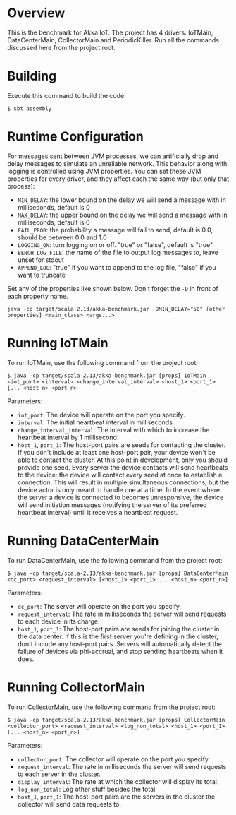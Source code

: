 # Overview
This is the benchmark for Akka IoT. The project has 4 drivers: IoTMain, DataCenterMain, CollectorMain and PeriodicKiller. Run all the commands discussed here from the project root.

# Building
Execute this command to build the code:
```
$ sbt assembly
```

# Runtime Configuration
For messages sent between JVM processes, we can artificially drop and delay messages to simulate an unreliable network. This behavior along with logging is controlled using JVM properties. You can set these JVM properties for every driver, and they affect each the same way (but only that process):
- ```MIN_DELAY```: the lower bound on the delay we will send a message with in milliseconds, default is 0
- ```MAX_DELAY```: the upper bound on the delay we will send a message with in milliseconds, default is 0
- ```FAIL_PROB```: the probability a message will fail to send, default is 0.0, should be between 0.0 and 1.0
- ```LOGGING_ON```: turn logging on or off. "true" or "false", default is "true"
- ```BENCH_LOG_FILE```: the name of the file to output log messages to, leave unset for stdout
- ```APPEND_LOG```: "true" if you want to append to the log file, "false" if you want to truncate


Set any of the properties like shown below. Don't forget the ```-D``` in front of each property name.
```
java -cp target/scala-2.13/akka-benchmark.jar -DMIN_DELAY="50" [other properties] <main_class> <args...>
```

# Running IoTMain
To run IoTMain, use the following command from the project root:
```
$ java -cp target/scala-2.13/akka-benchmark.jar [props] IoTMain <iot_port> <interval> <change_interval_interval> <host_1> <port_1> [... <host_n> <port_n>
```

Parameters:
- ```iot_port```: The device will operate on the port you specify.
- ```interval```: The initial heartbeat interval in milliseconds.
- ```change_interval_interval```: The interval with which to increase the heartbeat interval by 1 millisecond.
- ```host_1```, ```port_1```: The host-port pairs are seeds for contacting the cluster. If you don't include at least one host-port pair, your device won't be able to contact the cluster. At this point in development, only you should provide one seed. Every server the device contacts will send heartbeats to the device: the device will contact every seed at once to establish a connection. This will result in multiple simultaneous connections, but the device actor is only meant to handle one at a time. In the event where the server a device is connected to becomes unresponsive, the device will send initiation messages (notifying the server of its preferred heartbeat interval) until it receives a heartbeat request.


# Running DataCenterMain
To run DataCenterMain, use the following command from the project root:
```
$ java -cp target/scala-2.13/akka-benchmark.jar [props] DataCenterMain <dc_port> <request_interval> [<host_1> <port_1> ... <host_n> <port_n>]
```

Parameters:
- ```dc_port```: The server will operate on the port you specify.
- ```request_interval```: The rate in milliseconds the server will send requests to each device in its charge.
- ```host_1```, ```port_1```: The host-port pairs are seeds for joining the cluster in the data center. If this is the first server you're defining in the cluster, don't include any host-port pairs. Servers will automatically detect the failure of devices via phi-accrual, and stop sending heartbeats when it does.


# Running CollectorMain
To run CollectorMain, use the following command from the project root:
```
$ java -cp target/scala-2.13/akka-benchmark.jar [props] CollectorMain <collector_port> <request_interval> <log_non_total> <host_1> <port_1> [... <host_n> <port_n>]
```

Parameters:
- ```collector_port```: The collector will operate on the port you specify.
- ```request_interval```: The rate in milliseconds the server will send requests to each server in the cluster.
- ```display_interval```: The rate at which the collector will display its total.
- ```log_non_total```: Log other stuff besides the total.
- ```host_1```, ```port_1```: The host-port pairs are the servers in the cluster the collector will send data requests to.



